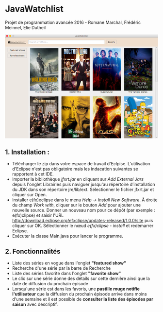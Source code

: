 # JavaWatchlist
Projet de programmation avancée 2016 - Romane Marchal, Frédéric Meinnel, Elie Dutheil

![alt tag](https://raw.githubusercontent.com/edwandr/java-watchlist/master/main.png)

## 1. Installation :
* Télécharger le zip dans votre espace de travail d'Eclpise. L'utilisation d'Eclipse n'est pas obligatoire mais les indacation suivantes se rapportent à cet IDE.
* Importer la bibliothèque *jfxrt.jar* en cliquant sur *Add External Jars* depuis l'onglet Librairies puis naviguer jusqu'au répertoire d’installation du JDK dans son répertoire jre/lib/ext. Sélectionner le fichier jfxrt.jar et cliquer sur Open.
* Installer e(fx)eclipse dans le menu *Help → Install New Software*. À droite du champ *Work with*, cliquer sur le bouton *Add* pour ajouter une nouvelle source. Donner un nouveau nom pour ce dépôt (par exemple : e(fx)clipse) et saisir l'URL http://download.eclipse.org/efxclipse/updates-released/1.0.0/site puis cliquer sur OK. Sélectionner le nœud *e(fx)clipse - install* et redémarrer Eclipse.
* Exécuter la classe Main.java pour lancer le programme.

## 2. Fonctionnalités
* Liste des séries en vogue dans l'onglet **"featured show"**
* Recherche d'une série par la barre de Recherche
* Liste des séries favorite dans l'onglet **"favorite show"**
* Le clic sur une série donne des détails sur cette dernière ainsi que la date de diffusion du prochain episode
* Lorsqu'une série est dans les favoris, une **pastille rouge notifie l'utilisateur** que la diffusion du prochain épisode
  arrive dans moins d'une semaine et il est possible de **consulter la liste des épisodes par saison** avec descriptif.
